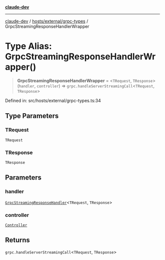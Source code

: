 [**claude-dev**](../../../../README.md)

***

[claude-dev](../../../../README.md) / [hosts/external/grpc-types](../README.md) / GrpcStreamingResponseHandlerWrapper

# Type Alias: GrpcStreamingResponseHandlerWrapper()

> **GrpcStreamingResponseHandlerWrapper** = \<`TRequest`, `TResponse`\>(`handler`, `controller`) => `grpc.handleServerStreamingCall`\<`TRequest`, `TResponse`\>

Defined in: src/hosts/external/grpc-types.ts:34

## Type Parameters

### TRequest

`TRequest`

### TResponse

`TResponse`

## Parameters

### handler

[`GrpcStreamingResponseHandler`](GrpcStreamingResponseHandler.md)\<`TRequest`, `TResponse`\>

### controller

[`Controller`](../../../../core/controller/classes/Controller.md)

## Returns

`grpc.handleServerStreamingCall`\<`TRequest`, `TResponse`\>
